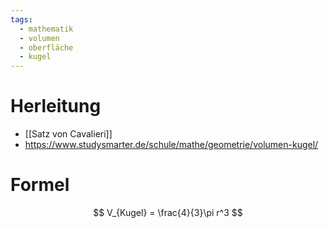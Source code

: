 ```yaml
---
tags:
  - mathematik
  - volumen
  - oberfläche
  - kugel
---
```

# Herleitung
- [[Satz von Cavalieri]]
- https://www.studysmarter.de/schule/mathe/geometrie/volumen-kugel/

# Formel
$$
	V_{Kugel} = \frac{4}{3}\pi r^3
$$